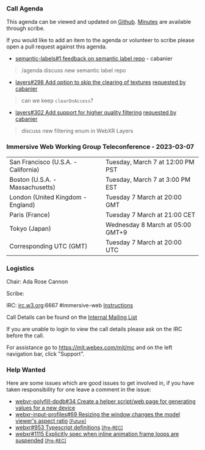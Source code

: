 ### Call Agenda

This agenda can be viewed and updated on [Github](https://github.com/immersive-web/administrivia/blob/main/meetings/wg/2023-03-07-Immersive_Web_Working_Group_Teleconference-agenda.md). [Minutes](https://www.w3.org/2023/03/07-immersive-web-minutes.html) are available through scribe.

If you would like to add an item to the agenda or volunteer to scribe please open a pull request against this agenda.

* [semantic-labels#1 feedback on semantic label repo](https://github.com/immersive-web/semantic-labels/issues/1) - cabanier
> /agenda discuss new semantic label repo

* [layers#298 Add option to skip the clearing of textures](https://github.com/immersive-web/layers/issues/298) [requested by cabanier](https://github.com/immersive-web/layers/issues/298#issuecomment-1456563584)
> can we keep `clearOnAccess`?

* [layers#302 Add support for higher quality filtering](https://github.com/immersive-web/layers/pull/302) [requested by cabanier](https://github.com/immersive-web/layers/pull/302#issuecomment-1456564742)
> discuss new filtering enum in WebXR Layers

### Immersive Web Working Group Teleconference - 2023-03-07

<table>
<tr><td> San Francisco (U.S.A. - California) <td> Tuesday, March 7 at 12:00 PM PST
<tr><td> Boston (U.S.A. - Massachusetts) <td> Tuesday, March 7 at 3:00 PM EST
<tr><td> London (United Kingdom - England) <td> Tuesday 7 March at 20:00 GMT
<tr><td> Paris (France) <td> Tuesday 7 March at 21:00 CET
<tr><td> Tokyo (Japan) <td> Wednesday 8 March at 05:00 GMT+9
<tr><td> Corresponding UTC (GMT) <td> Tuesday 7 March at 20:00 UTC
</table>

### Logistics

Chair: Ada Rose Cannon

Scribe:

IRC: [irc.w3.org](http://irc.w3.org/):6667 #immersive-web [Instructions](https://github.com/immersive-web/administrivia/blob/main/IRC.md)

Call Details can be found on the [Internal Mailing List](https://lists.w3.org/Archives/Member/internal-immersive-web/2019Feb/0002.html)

If you are unable to login to view the call details please ask on the IRC before the call.

For assistance go to https://mit.webex.com/mit/mc  and on the left navigation bar, click "Support".

### Help Wanted

Here are some issues which are good issues to get involved in, if you have taken responsibility for one leave a comment in the issue:

- [webvr-polyfill-dpdb#34 Create a helper script/web page for generating values for a new device](https://github.com/immersive-web/webvr-polyfill-dpdb/issues/34)
- [webxr-input-profiles#69 Resizing the window changes the model viewer's aspect ratio](https://github.com/immersive-web/webxr-input-profiles/issues/69) [<small>[Future]</small>](https://api.github.com/repos/immersive-web/webxr-input-profiles/milestones/4)
- [webxr#953 Typescript definitions](https://github.com/immersive-web/webxr/issues/953) [<small>[Pre-REC]</small>](https://api.github.com/repos/immersive-web/webxr/milestones/16)
- [webxr#1115 Explicitly spec when inline animation frame loops are suspended](https://github.com/immersive-web/webxr/issues/1115) [<small>[Pre-REC]</small>](https://api.github.com/repos/immersive-web/webxr/milestones/16)


              
